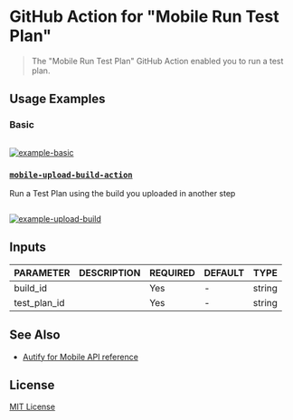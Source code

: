 # GitHub Action for "Mobile Run Test Plan"

> The "Mobile Run Test Plan" GitHub Action enabled you to run a test plan.

## Usage Examples

### Basic

```yml

```

[![example-basic](https://github.com/autifyhq/mobile-run-test-plan-action/actions/workflows/example-basic.yml/badge.svg)](https://github.com/autifyhq/mobile-run-test-plan-action/actions/workflows/example-basic.yml)

### [`mobile-upload-build-action`](https://github.com/autifyhq/mobile-upload-build-action)

Run a Test Plan using the build you uploaded in another step

```yaml
```

[![example-upload-build](https://github.com/autifyhq/mobile-run-test-plan-action/actions/workflows/example-upload-build.yml/badge.svg)](https://github.com/autifyhq/mobile-run-test-plan-action/actions/workflows/example-upload-build.yml)

## Inputs

| PARAMETER | DESCRIPTION | REQUIRED | DEFAULT | TYPE |
| --- | --- | --- | --- | --- |
| build_id | | Yes | - | string |
| test_plan_id | | Yes | - | string |

## See Also

- [Autify for Mobile API reference](https://mobile-app.autify.com/api/docs/index.html)

## License

[MIT License](LICENSE)
